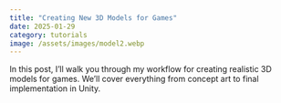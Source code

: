 ```yaml
---
title: "Creating New 3D Models for Games"
date: 2025-01-29
category: tutorials
image: /assets/images/model2.webp
---
```


In this post, I’ll walk you through my workflow for creating realistic 3D models for games. We’ll cover everything from concept art to final implementation in Unity.
